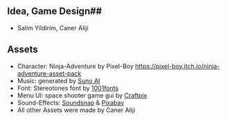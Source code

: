 ## Idea, Game Design##
- Salim Yildirim, Caner Aliji

## Assets ##
- Character: Ninja-Adventure by Pixel-Boy https://pixel-boy.itch.io/ninja-adventure-asset-pack
- Music: generated by [Suno AI](suno.ai)
- Font: Stereotones font by [1001fonts](1001fonts.com)
- Menu UI: space shooter game gui by [Craftpix](craftpix.net)
- Sound-Effects: [Soundsnap](soundsnap.com) & [Pixabay](pixabay.com)
- All other Assets were made by Caner Aliji
